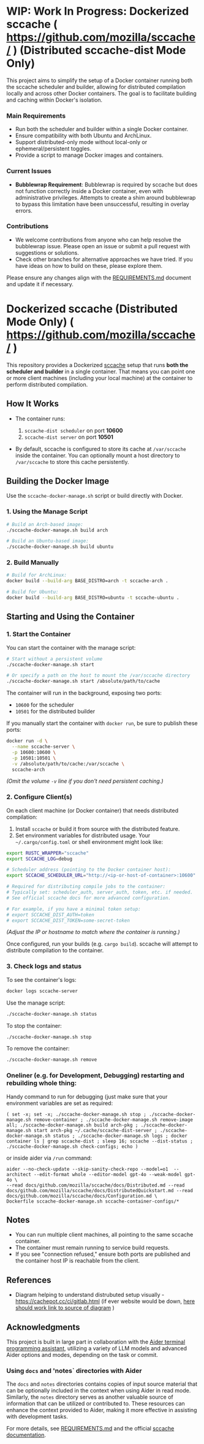 # WIP: Work In Progress: Dockerized sccache ( https://github.com/mozilla/sccache/ ) (Distributed sccache-dist Mode Only)

This project aims to simplify the setup of a Docker container running both the sccache scheduler and builder, allowing for distributed compilation locally and across other Docker containers. The goal is to facilitate building and caching within Docker's isolation.

### Main Requirements
- Run both the scheduler and builder within a single Docker container.
- Ensure compatibility with both Ubuntu and ArchLinux.
- Support distributed-only mode without local-only or ephemeral/persistent toggles.
- Provide a script to manage Docker images and containers.

### Current Issues
- **Bubblewrap Requirement**: Bubblewrap is required by sccache but does not function correctly inside a Docker container, even with administrative privileges. Attempts to create a shim around bubblewrap to bypass this limitation have been unsuccessful, resulting in overlay errors.

### Contributions
- We welcome contributions from anyone who can help resolve the bubblewrap issue. Please open an issue or submit a pull request with suggestions or solutions.
- Check other branches for alternative approaches we have tried. If you have ideas on how to build on these, please explore them.

Please ensure any changes align with the [REQUIREMENTS.md](REQUIREMENTS.md) document and update it if necessary.

# Dockerized sccache (Distributed Mode Only) ( https://github.com/mozilla/sccache/ )

This repository provides a Dockerized [sccache](https://github.com/mozilla/sccache) setup
that runs **both the scheduler and builder** in a single container. That means you can
point one or more client machines (including your local machine) at the container to
perform distributed compilation.

## How It Works

- The container runs:
  1. `sccache-dist scheduler` on port **10600**
  2. `sccache-dist server` on port **10501**

- By default, sccache is configured to store its cache at `/var/sccache` inside
  the container. You can optionally mount a host directory to `/var/sccache` to
  store this cache persistently.

## Building the Docker Image

Use the `sccache-docker-manage.sh` script or build directly with Docker.

### 1. Using the Manage Script

```bash
# Build an Arch-based image:
./sccache-docker-manage.sh build arch

# Build an Ubuntu-based image:
./sccache-docker-manage.sh build ubuntu
```

### 2. Build Manually

```bash
# Build for ArchLinux:
docker build --build-arg BASE_DISTRO=arch -t sccache-arch .

# Build for Ubuntu:
docker build --build-arg BASE_DISTRO=ubuntu -t sccache-ubuntu .
```

## Starting and Using the Container

### 1. Start the Container

You can start the container with the manage script:

```bash
# Start without a persistent volume
./sccache-docker-manage.sh start

# Or specify a path on the host to mount the /var/sccache directory
./sccache-docker-manage.sh start /absolute/path/to/cache
```

The container will run in the background, exposing two ports:
- `10600` for the scheduler
- `10501` for the distributed builder

If you manually start the container with `docker run`, be sure to publish these ports:

```bash
docker run -d \
  --name sccache-server \
  -p 10600:10600 \
  -p 10501:10501 \
  -v /absolute/path/to/cache:/var/sccache \
  sccache-arch
```

*(Omit the volume `-v` line if you don't need persistent caching.)*

### 2. Configure Client(s)

On each client machine (or Docker container) that needs distributed compilation:

1. Install `sccache` or build it from source with the distributed feature.
2. Set environment variables for distributed usage. Your `~/.cargo/config.toml` or
   shell environment might look like:

```bash
export RUSTC_WRAPPER="sccache"
export SCCACHE_LOG=debug

# Scheduler address (pointing to the Docker container host):
export SCCACHE_SCHEDULER_URL="http://<ip-or-host-of-container>:10600"

# Required for distributing compile jobs to the container:
# Typically set: scheduler_auth, server_auth, token, etc. if needed.
# See official sccache docs for more advanced configuration.

# For example, if you have a minimal token setup:
# export SCCACHE_DIST_AUTH=token
# export SCCACHE_DIST_TOKEN=some-secret-token
```

*(Adjust the IP or hostname to match where the container is running.)*

Once configured, run your builds (e.g. `cargo build`). sccache will attempt to distribute
compilation to the container.

### 3. Check logs and status

To see the container's logs:
```bash
docker logs sccache-server
```

Use the manage script:
```bash
./sccache-docker-manage.sh status
```

To stop the container:
```bash
./sccache-docker-manage.sh stop
```

To remove the container:
```bash
./sccache-docker-manage.sh remove
```

### Oneliner (e.g. for Development, Debugging) restarting and rebuilding whole thing:

Handy command to run for debugging (just make sure that your environment variables are set as required:

```
( set -x; set -x; ./sccache-docker-manage.sh stop ; ./sccache-docker-manage.sh remove-container ; ./sccache-docker-manage.sh remove-image all; ./sccache-docker-manage.sh build arch-pkg ; ./sccache-docker-manage.sh start arch-pkg ~/.cache/sccache-dist-server ; ./sccache-docker-manage.sh status ; ./sccache-docker-manage.sh logs ; docker container ls | grep sccache-dist ; sleep 16; sccache --dist-status ; ./sccache-docker-manage.sh check-configs; echo )
```

or inside aider via `/run` command:

```
aider --no-check-update --skip-sanity-check-repo --model=o1  --architect --edit-format whole --editor-model gpt-4o --weak-model gpt-4o \
--read docs/github.com/mozilla/sccache/docs/Distributed.md --read docs/github.com/mozilla/sccache/docs/DistributedQuickstart.md --read docs/github.com/mozilla/sccache/docs/Configuration.md \
Dockerfile sccache-docker-manage.sh sccache-container-configs/*
```

## Notes

- You can run multiple client machines, all pointing to the same sccache container.
- The container must remain running to service build requests.
- If you see "connection refused," ensure both ports are published and the container
  host IP is reachable from the client.

## References

* Diagram helping to understand distrubuted setup visually - https://cachepot.cc/ci/gitlab.html (if ever website would be down, [here should work link to source of diagram](https://github.com/paritytech/cachepot/blob/cb81394b222181ac3f529f8939b6e59cd554c4a4/ci/gitlab.html#L148) )


## Acknowledgments

This project is built in large part in collaboration with the [Aider terminal programming assistant](https://aider.chat/), utilizing a variety of LLM models and advanced Aider options and modes, depending on the task or commit.

### Using `docs` and 'notes` directories with Aider

The `docs` and `notes` directories contains copies of input source material that can be optionally included in the context when using Aider in read mode. Similarly, the `notes` directory serves as another valuable source of information that can be utilized or contributed to. These resources can enhance the context provided to Aider, making it more effective in assisting with development tasks.

For more details, see [REQUIREMENTS.md](REQUIREMENTS.md) and the official [sccache documentation](https://github.com/mozilla/sccache).
